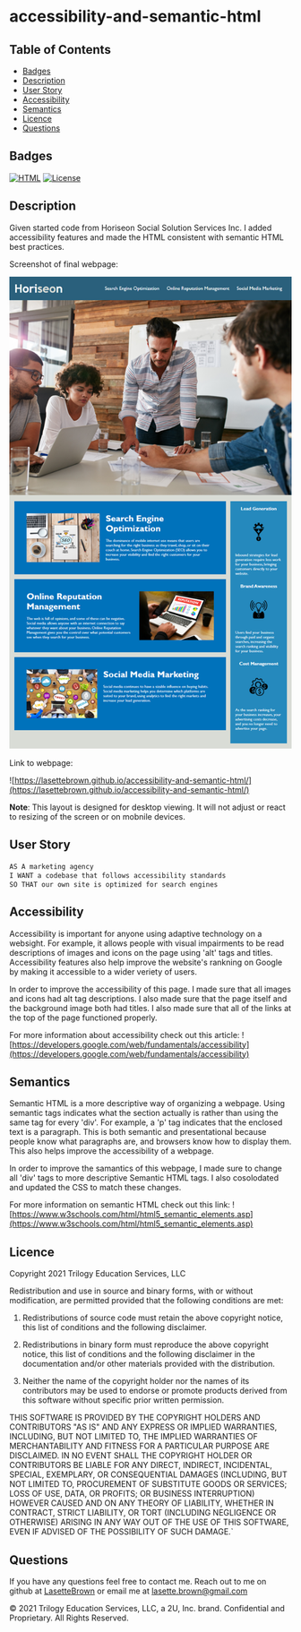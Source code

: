 # accessibility-and-semantic-html

## Table of Contents
        
* [Badges](#badges)
* [Description](#description)
* [User Story](#user-story)
* [Accessibility](#accessibility)
* [Semantics](#semantics)
* [Licence](#licence)
* [Questions](#questions)
        
## Badges
        
[![HTML](https://img.shields.io/badge/HTML-html:5-yellow.svg)](https://shields.io/)
[![License](https://img.shields.io/badge/License-BSD%203--Clause-blue.svg)](https://opensource.org/licenses/BSD-3-Clause)

## Description
        
Given started code from Horiseon Social Solution Services Inc. I added accessibility features and made the HTML consistent with semantic HTML best practices.

Screenshot of final webpage:

![The Horiseon webpage](./assets/images/final-product-screenshot.png)

Link to webpage:

![https://lasettebrown.github.io/accessibility-and-semantic-html/](https://lasettebrown.github.io/accessibility-and-semantic-html/)

**Note**: This layout is designed for desktop viewing. It will not adjust or react to resizing of the screen or on mobnile devices.
        
        
## User Story
```
AS A marketing agency
I WANT a codebase that follows accessibility standards
SO THAT our own site is optimized for search engines
```

## Accessibility
        
Accessibility is important for anyone using adaptive technology on a websight. For example, it allows people with visual impairments to be read descriptions of images and icons on the page using 'alt' tags and titles. Accessibility features also help improve the website's rankning on Google by making it accessible to a wider veriety of users. 

In order to improve the accessibility of this page. I made sure that all images and icons had alt tag descriptions. I also made sure that the page itself and the background image both had titles. I also made sure that all of the links at the top of the page functioned properly.
        
For more information about accessibility check out this article: ![https://developers.google.com/web/fundamentals/accessibility](https://developers.google.com/web/fundamentals/accessibility)

## Semantics

Semantic HTML is a more descriptive way of organizing a webpage. Using semantic tags indicates what the section actually is rather than using the same tag for every 'div'. For example, a 'p' tag indicates that the enclosed text is a paragraph. This is both semantic and presentational because people know what paragraphs are, and browsers know how to display them. This also helps improve the accessibility of a webpage. 

In order to improve the samantics of this webpage, I made sure to change all 'div' tags to more descriptive Semantic HTML tags. I also cosolodated and updated the CSS to match these changes.

For more information on semantic HTML check out this link: ![https://www.w3schools.com/html/html5_semantic_elements.asp](https://www.w3schools.com/html/html5_semantic_elements.asp)

## Licence
Copyright 2021 Trilogy Education Services, LLC

Redistribution and use in source and binary forms, with or without modification, are permitted provided that the following conditions are met:
                
1. Redistributions of source code must retain the above copyright notice, this list of conditions and the following disclaimer.
                
2. Redistributions in binary form must reproduce the above copyright notice, this list of conditions and the following disclaimer in the documentation and/or other materials provided with the distribution.
                
3. Neither the name of the copyright holder nor the names of its contributors may be used to endorse or promote products derived from this software without specific prior written permission.
                
THIS SOFTWARE IS PROVIDED BY THE COPYRIGHT HOLDERS AND CONTRIBUTORS "AS IS" AND ANY EXPRESS OR IMPLIED WARRANTIES, INCLUDING, BUT NOT LIMITED TO, THE IMPLIED WARRANTIES OF MERCHANTABILITY AND FITNESS FOR A PARTICULAR PURPOSE ARE DISCLAIMED. IN NO EVENT SHALL THE COPYRIGHT HOLDER OR CONTRIBUTORS BE LIABLE FOR ANY DIRECT, INDIRECT, INCIDENTAL, SPECIAL, EXEMPLARY, OR CONSEQUENTIAL DAMAGES (INCLUDING, BUT NOT LIMITED TO, PROCUREMENT OF SUBSTITUTE GOODS OR SERVICES; LOSS OF USE, DATA, OR PROFITS; OR BUSINESS INTERRUPTION) HOWEVER CAUSED AND ON ANY THEORY OF LIABILITY, WHETHER IN CONTRACT, STRICT LIABILITY, OR TORT (INCLUDING NEGLIGENCE OR OTHERWISE) ARISING IN ANY WAY OUT OF THE USE OF THIS SOFTWARE, EVEN IF ADVISED OF THE POSSIBILITY OF SUCH DAMAGE.`


## Questions

If you have any questions feel free to contact me. Reach out to me on github at [LasetteBrown](https://github.com/LasetteBrown) or email me at [lasette.brown@gmail.com](mailto:lasette.brown@gmail.com)



© 2021 Trilogy Education Services, LLC, a 2U, Inc. brand. Confidential and Proprietary. All Rights Reserved.
